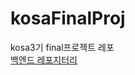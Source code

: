 # kosaFinalProj
kosa3기 final프로젝트 레포  
[백엔드 레포지터리](https://github.com/kosa3-OverClock/kosa-finalProj-backend.git)
